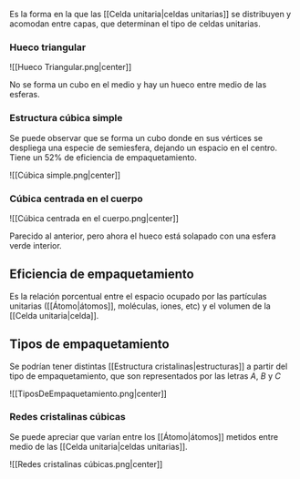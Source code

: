  
Es la forma en la que las [[Celda unitaria|celdas unitarias]] se distribuyen y acomodan entre capas, que determinan el tipo de celdas unitarias.

### Hueco triangular 

![[Hueco Triangular.png|center]]

No se forma un cubo en el medio y hay un hueco entre medio de las esferas. 

### Estructura cúbica simple 

Se puede observar que se forma un cubo donde en sus vértices se despliega una especie de semiesfera, dejando un espacio en el centro. Tiene un 52% de eficiencia de empaquetamiento. 

![[Cúbica simple.png|center]]

### Cúbica centrada en el cuerpo 

![[Cúbica centrada en el cuerpo.png|center]]


Parecido al anterior, pero ahora el hueco está solapado con una esfera verde interior. 

## Eficiencia de empaquetamiento 

Es la relación porcentual entre el espacio ocupado por las partículas unitarias ([[Átomo|átomos]], moléculas, iones, etc) y el volumen de la [[Celda unitaria|celda]]. 

## Tipos de empaquetamiento 

Se podrían tener distintas [[Estructura cristalinas|estructuras]] a partir del tipo de empaquetamiento, que son representados por las letras $A$, $B$  y $C$

![[TiposDeEmpaquetamiento.png|center]]


### Redes cristalinas cúbicas 

Se puede apreciar que varían entre los [[Átomo|átomos]] metidos entre medio de las [[Celda unitaria|celdas unitarias]].  


![[Redes cristalinas cúbicas.png|center]]


